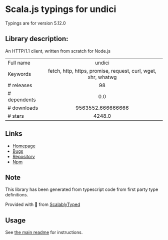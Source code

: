 
# Scala.js typings for undici

Typings are for version 5.12.0

## Library description:
An HTTP/1.1 client, written from scratch for Node.js

|                    |                 |
| ------------------ | :-------------: |
| Full name          | undici |
| Keywords           | fetch, http, https, promise, request, curl, wget, xhr, whatwg |
| # releases         | 98 |
| # dependents       | 0.0 |
| # downloads        | 9563552.666666666 |
| # stars            | 4248.0 |

## Links
- [Homepage](https://undici.nodejs.org)
- [Bugs](https://github.com/nodejs/undici/issues)
- [Repository](https://github.com/nodejs/undici)
- [Npm](https://www.npmjs.com/package/undici)
    


## Note
This library has been generated from typescript code from first party type definitions.

Provided with :purple_heart: from [ScalablyTyped](https://github.com/oyvindberg/ScalablyTyped)

## Usage
See [the main readme](../../readme.md) for instructions.


